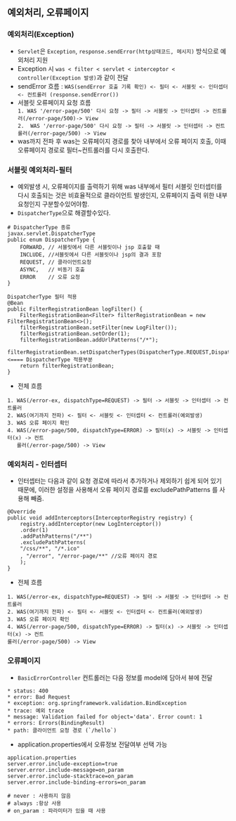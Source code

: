 ## 예외처리, 오류페이지

### 예외처리(Exception)
- `Servlet`은 `Exception`, `response.sendError(http상태코드, 메시지)` 방식으로 예외처리 지원
- Exception 시 `was < filter < servlet < interceptor < controller(Exception 발생)`과 같이 전달
- sendError 흐름 : `WAS(sendError 호출 기록 확인) <- 필터 <- 서블릿 <- 인터셉터 <- 컨트롤러 (response.sendError())`
- 서블릿 오류페이지 요청 흐름  
`1. WAS '/error-page/500' 다시 요청 -> 필터 -> 서블릿 -> 인터셉터 -> 컨트롤러(/error-page/500)-> View`  
`2.  WAS '/error-page/500' 다시 요청 -> 필터 -> 서블릿 -> 인터셉터 -> 컨트롤러(/error-page/500) -> View`
- was까지 전파 후 was는 오류페이지 경로를 찾아 내부에서 오류 페이지 호출, 이때 오류페이지 경로로 필터~컨트롤러를 다시 호출한다.

### 서블릿 예외처리-필터
- 예외발생 시, 오류페이지를 출력하기 위해 was 내부에서 필터 서블릿 인터셉터를 다시 호출되는 것은 비효율적으로 클라이언트 발생인지, 오류페이지 출력 위한 내부요청인지 구분할수있어야함.
- `DispatcherType`으로 해결할수있다.
```
# DispatcherType 종류
javax.servlet.DispatcherType
public enum DispatcherType {
    FORWARD, // 서블릿에서 다른 서블릿이나 jsp 호출할 때
    INCLUDE, //서블릿에서 다른 서블릿이나 jsp의 결과 포함
    REQUEST, // 클라이언트요청
    ASYNC,   // 비동기 호출
    ERROR    // 오류 요청
}
```
```
DispatcherType 필터 적용
@Bean
public FilterRegistrationBean logFilter() {
    FilterRegistrationBean<Filter> filterRegistrationBean = new FilterRegistrationBean<>();
    filterRegistrationBean.setFilter(new LogFilter());
    filterRegistrationBean.setOrder(1);
    filterRegistrationBean.addUrlPatterns("/*");
    filterRegistrationBean.setDispatcherTypes(DispatcherType.REQUEST,DispatcherType.ERROR); <==== DispatcherType 적용부분
    return filterRegistrationBean;
}
```
- 전체 흐름
```
1. WAS(/error-ex, dispatchType=REQUEST) -> 필터 -> 서블릿 -> 인터셉터 -> 컨트롤러
2. WAS(여기까지 전파) <- 필터 <- 서블릿 <- 인터셉터 <- 컨트롤러(예외발생)
3. WAS 오류 페이지 확인
4. WAS(/error-page/500, dispatchType=ERROR) -> 필터(x) -> 서블릿 -> 인터셉터(x) -> 컨트
   롤러(/error-page/500) -> View
```

### 예외처리 - 인터셉터
- 인터셉터는 다음과 같이 요청 경로에 따라서 추가하거나 제외하기 쉽게 되어 있기 때문에, 이러한 설정을 사용해서 오류 페이지 경로를 excludePathPatterns 를 사용해 빼줌.
```
@Override
public void addInterceptors(InterceptorRegistry registry) {
    registry.addInterceptor(new LogInterceptor())
    .order(1)
    .addPathPatterns("/**")
    .excludePathPatterns(
    "/css/**", "/*.ico"
    , "/error", "/error-page/**" //오류 페이지 경로
    );
}
```
- 전체 흐름
```
1. WAS(/error-ex, dispatchType=REQUEST) -> 필터 -> 서블릿 -> 인터셉터 -> 컨트롤러
2. WAS(여기까지 전파) <- 필터 <- 서블릿 <- 인터셉터 <- 컨트롤러(예외발생)
3. WAS 오류 페이지 확인
4. WAS(/error-page/500, dispatchType=ERROR) -> 필터(x) -> 서블릿 -> 인터셉터(x) -> 컨트
롤러(/error-page/500) -> View
```

### 오류페이지
- `BasicErrorController` 컨트롤러는 다음 정보를 model에 담아서 뷰에 전달
```* timestamp: Fri Feb 05 00:00:00 KST 2021
* status: 400
* error: Bad Request
* exception: org.springframework.validation.BindException
* trace: 예외 trace
* message: Validation failed for object='data'. Error count: 1
* errors: Errors(BindingResult)
* path: 클라이언트 요청 경로 (`/hello`)
```
- application.properties에서 오류정보 전달여부 선택 가능
```
application.properties
server.error.include-exception=true
server.error.include-message=on_param
server.error.include-stacktrace=on_param
server.error.include-binding-errors=on_param

# never : 사용하지 않음
# always :항상 사용
# on_param : 파라미터가 있을 때 사용
```